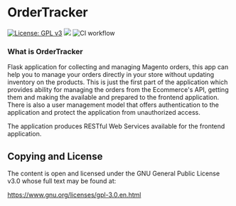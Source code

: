 # OrderTracker

[![License: GPL v3](https://img.shields.io/badge/License-GPLv3-blue.svg)](https://www.gnu.org/licenses/gpl-3.0)
[<img src="https://img.shields.io/badge/slack-@ordertracker-yellow.svg?logo=slack">](https://ordertracker.slack.com)
![CI workflow](https://github.com/ordertracker/api/workflows/CI%20workflow/badge.svg?branch=master)

### What is OrderTracker
Flask application for collecting and managing Magento orders, this app can help you to manage your orders directly in your store without updating inventory on the products. This is just the first part of the application which provides ability for managing the orders from the Ecommerce's API, getting them and making the available and prepared to the frontend application. There is also a user management model that offers authentication to the application and protect the application from unauthorized access.

The application produces RESTful Web Services available for the frontend application.

## Copying and License

The content is open and licensed under the GNU General Public License v3.0 whose full text may be found at:

https://www.gnu.org/licenses/gpl-3.0.en.html
